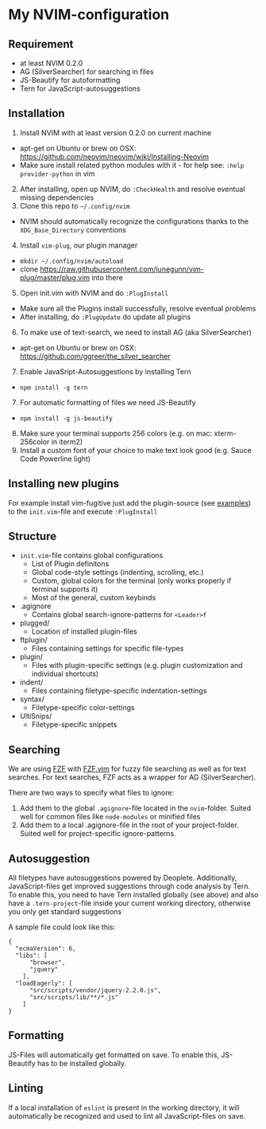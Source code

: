 # My NVIM-configuration

## Requirement
* at least NVIM 0.2.0
* AG (SilverSearcher) for searching in files
* JS-Beautify for autoformatting
* Tern for JavaScript-autosuggestions

## Installation
1. Install NVIM with at least version 0.2.0 on current machine
  * apt-get on Ubuntu or brew on OSX: https://github.com/neovim/neovim/wiki/Installing-Neovim
  * Make sure install related python modules with it - for help see: `:help provider-python` in vim
2. After installing, open up NVIM, do `:CheckHealth` and resolve eventual missing dependencies
3. Clone this repo to `~/.config/nvim`
  * NVIM should automatically recognize the configurations thanks to the `XDG_Base_Directory` conventions
4. Install `vim-plug`, our plugin manager
  * `mkdir ~/.config/nvim/autoload`
  * clone https://raw.githubusercontent.com/junegunn/vim-plug/master/plug.vim into there
5. Open init.vim with NVIM and do `:PlugInstall`
  * Make sure all the Plugins install successfully, resolve eventual problems
  * After installing, do `:PlugUpdate` do update all plugins
6. To make use of text-search, we need to install AG (aka SilverSearcher)
  * apt-get on Ubuntu or brew on OSX: https://github.com/ggreer/the_silver_searcher
7. Enable JavaSript-Autosuggestions by installing Tern
  * `npm install -g tern`
7. For automatic formatting of files we need JS-Beautify
  * `npm install -g js-beautify`
8. Make sure your terminal supports 256 colors (e.g. on mac: xterm-256color in iterm2)
9. Install a custom font of your choice to make text look good (e.g. Sauce Code Powerline light)

## Installing new plugins
For example install vim-fugitive just add the plugin-source (see [examples](https://github.com/junegunn/vim-plug#example)) to the `init.vim`-file and execute `:PlugInstall`

## Structure
* `init.vim`-file contains global configurations
  * List of Plugin definitons
  * Global code-style settings (indenting, scrolling, etc.)
  * Custom, global colors for the terminal (only works properly if terminal supports it)
  * Most of the general, custom keybinds
* .agignore
  * Contains global search-ignore-patterns for `<Leader>f`
* plugged/
  * Location of installed plugin-files
* ftplugin/
  * Files containing settings for specific file-types
* plugin/
  * Files with plugin-specific settings (e.g. plugin customization and individual shortcuts)
* indent/
  * Files containing filetype-specific indentation-settings
* syntax/
  * Filetype-specific color-settings
* UltiSnips/
  * Filetype-specific snippets
  
## Searching
We are using [FZF](https://github.com/junegunn/fzf) with [FZF.vim](https://github.com/junegunn/fzf.vim) for fuzzy file searching as well as for text searches.
For text searches, FZF acts as a wrapper for AG (SilverSearcher). 

There are two ways to specify what files to ignore:

1. Add them to the global `.agignore`-file located in the `nvim`-folder. Suited well for common files like `node-modules` or minified files
2. Add them to a local .agignore-file in the root of your project-folder. Suited well for project-specific ignore-patterns.

## Autosuggestion
All filetypes have autosuggestions powered by Deoplete. Additionally, JavaScript-files get improved suggestions through code analysis by Tern.
To enable this, you need to have Tern installed globally (see above) and also have a `.tern-project`-file inside your current working directory, otherwise you only get standard suggestions

A sample file could look like this:
```
{
  "ecmaVersion": 6,
  "libs": [
      "browser",
      "jquery"
    ],
  "loadEagerly": [
      "src/scripts/vendor/jquery-2.2.0.js",
      "src/scripts/lib/**/*.js"
    ]
}
```

## Formatting
JS-Files will automatically get formatted on save. To enable this, JS-Beautify has to be installed globally.

## Linting
If a local installation of `eslint` is present in the working directory, it will automatically be recognized and used to lint all JavaScript-files on save.
